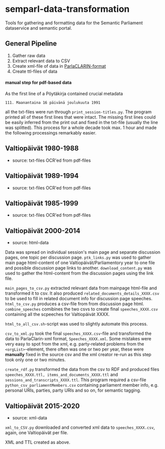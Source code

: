 # semparl-data-transformation
Tools for gathering and formatting data for the Semantic Parliament dataservice and semantic portal.

## General Pipeline
1. Gather raw data
2. Extract relevant data to CSV
3. Create xml-file of data in [ParlaCLARIN-format](https://clarin-eric.github.io/parla-clarin/)
4. Create ttl-files of data

#### manual step for pdf-based data
As the first line of a Pöytäkirja contained crucial metadata
```
111. Maanantaina 16 päivänä joulukuuta 1991
```
 all the txt-files were run through ```print_session-titles.py```. The program printed all of these first lines that were intact. The missing first lines could be easily inferred from the print out and fixed in the txt-file (usually the line was splitted). This process for a whole decade took max. 1 hour and made the following processings remarkably easier.

## Valtiopäivät 1980-1988
- source: txt-files OCR'ed from pdf-files


## Valtiopäivät 1989-1994
- source: txt-files OCR'ed from pdf-files 


## Valtiopäivät 1985-1999
- source: txt-files OCR'ed from pdf-files 



## Valtiopäivät 2000-2014
- source: html-data

Data was spread on individual session's main page and separate discussion pages, one topic per discussion page.
```ptk_links.py``` was used to gather main page html-content of one Valtiopäivät/Parliamentory year to one file and possible discussion page links to another. ```download_content.py``` was used to gather the html-content from the discussion pages using the link file.

```main_pages_to_csv.py``` extracted relevant data from mainpage html-file and transformed it to csv. It also produced ```related_documents_details_XXXX.csv``` to be used to fill in related document info for discussion page speeches. 
```html_to_csv.py``` produces a csv-file from from discussion page html.
```combine_speeches``` comibines the two csvs to create final ```speeches_XXXX.csv``` containing all the scpeeches for Valtiopäivät XXXX.

```html_to_all_csv.sh```-script was used to slightly automate this process.

 ```csv_to_xml.py``` took  the final ```speeches_XXXX.csv```-file and transformed the data to ParlaClarin-xml format, ```Speeches_XXXX.xml```.
 Some mistakes were very easy to spot from the xml, e.g. party-related problems from the ```<orgList>```-element, there often was one or two per year, these were **manually** fixed in the source csv and the xml creator re-run as this step took only one or two minutes.

 ```create_rdf.py``` transformed the data from the csv to RDF and produced files ```speeches_XXXX.ttl, items_and_documents_XXXX.ttl```  and ``` sessions_and_transcripts_XXXX.ttl```. This program required a csv-file ```python_csv_parliamentMembers.csv``` containing parliament member info, e.g. personal URIs, parties, party URIs and so on, for semantic tagging.


## Valtiopäivät 2015-2020
- source: xml-data

```xml_to_CSV.py``` downloaded and converted xml data to ```speeches_XXXX.csv```, again, one Valtiopäivät per file.

XML and TTL created as above.
